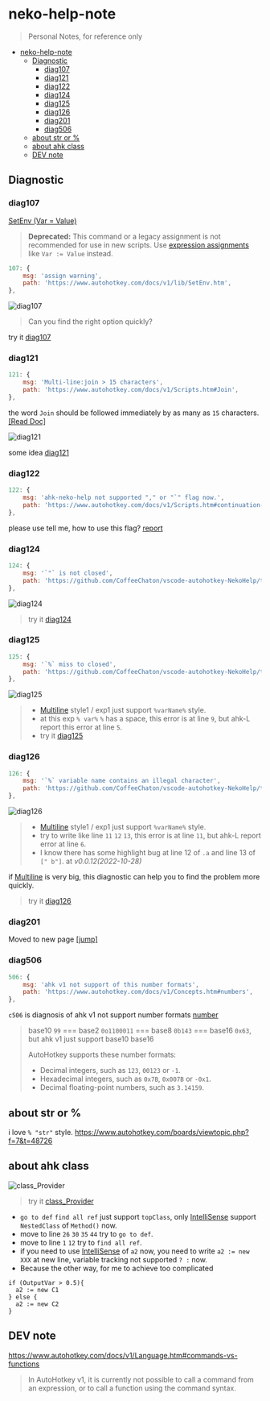 # neko-help-note

> Personal Notes, for reference only

- [neko-help-note](#neko-help-note)
  - [Diagnostic](#diagnostic)
    - [diag107](#diag107)
    - [diag121](#diag121)
    - [diag122](#diag122)
    - [diag124](#diag124)
    - [diag125](#diag125)
    - [diag126](#diag126)
    - [diag201](#diag201)
    - [diag506](#diag506)
  - [about str or %](#about-str-or-)
  - [about ahk class](#about-ahk-class)
  - [DEV note](#dev-note)

## Diagnostic

### diag107

[SetEnv (Var = Value)](https://www.autohotkey.com/docs/v1/lib/SetEnv.htm)

> **Deprecated:** This command or a legacy assignment is not recommended for use in new scripts. Use [expression assignments](https://www.autohotkey.com/docs/v1/lib/SetExpression.htm) like `Var := Value` instead.

```js
107: {
    msg: 'assign warning',
    path: 'https://www.autohotkey.com/docs/v1/lib/SetEnv.htm',
},
```

![diag107](./img/diag107.png)

> Can you find the right option quickly?

try it [diag107](./ahk/diag107.ahk)

### diag121

```js
121: {
    msg: 'Multi-line:join > 15 characters',
    path: 'https://www.autohotkey.com/docs/v1/Scripts.htm#Join',
},
```

the word `Join` should be followed immediately by as many as `15` characters.[[Read Doc]](https://www.autohotkey.com/docs/v1/Scripts.htm#Join)

![diag121](./img/diag121.png)

some idea [diag121](./ahk/diag121.ahk)

### diag122

```js
122: {
    msg: 'ahk-neko-help not supported "," or "`" flag now.',
    path: 'https://www.autohotkey.com/docs/v1/Scripts.htm#continuation-section',
},
```

please use tell me, how to use this flag? [report](https://github.com/CoffeeChaton/vscode-autohotkey-NekoHelp/issues)

### diag124

```js
124: {
    msg: '`"` is not closed',
    path: 'https://github.com/CoffeeChaton/vscode-autohotkey-NekoHelp/tree/main/note#diag124',
},
```

![diag124](./img/diag124.png)

> try it [diag124](./ahk/diag124.ahk)

### diag125

```js
125: {
    msg: '`%` miss to closed',
    path: 'https://github.com/CoffeeChaton/vscode-autohotkey-NekoHelp/tree/main/note#diag125',
},
```

![diag125](./img/diag125.png)

> - [Multiline](https://www.autohotkey.com/docs/v1/Scripts.htm#continuation-section) style1 / exp1 just support `%varName%` style.
> - at this exp `% var%` `%` has a space, this error is at line `9`, but ahk-L report this error at line `5`.
> - try it [diag125](./ahk/diag125.ahk)

### diag126

```js
126: {
    msg: '`%` variable name contains an illegal character',
    path: 'https://github.com/CoffeeChaton/vscode-autohotkey-NekoHelp/tree/main/note#diag126',
},
```

![diag126](./img/diag126.png)

> - [Multiline](https://www.autohotkey.com/docs/v1/Scripts.htm#continuation-section) style1 / exp1 just support `%varName%` style.
> - try to write like line `11` `12` `13`, this error is at line `11`, but ahk-L report error at line `6`.
> - I know there has some highlight bug at line 12 of `.a` and line 13 of `[" b"]`. at _v0.0.12(2022-10-28)_

if [Multiline](https://www.autohotkey.com/docs/v1/Scripts.htm#continuation-section) is very big, this diagnostic can help you to find the problem more quickly.

> try it [diag126](./ahk/diag126.ahk)

### diag201

Moved to new page [[jump]](./code201.md)

### diag506

```js
506: {
    msg: 'ahk v1 not support of this number formats',
    path: 'https://www.autohotkey.com/docs/v1/Concepts.htm#numbers',
},
```

`c506` is diagnosis of ahk v1 not support number formats [number](https://www.autohotkey.com/docs/v1/Concepts.htm#numbers)

> base10 `99` === base2 `0o1100011` === base8 `0b143` === base16 `0x63`, but ahk v1 just support base10 base16
>
> AutoHotkey supports these number formats:
>
> - Decimal integers, such as `123`, `00123` or `-1`.
> - Hexadecimal integers, such as `0x7B`, `0x007B` or `-0x1`.
> - Decimal floating-point numbers, such as `3.14159`.

## about str or %

i love `% "str"` style.
<https://www.autohotkey.com/boards/viewtopic.php?f=7&t=48726>

## about ahk class

![class_Provider](./img/class_Provider.png)

> try it [class_Provider](./ahk/class_Provider.ahk)

- `go to def` `find all ref` just support `topClass`, only [IntelliSense](https://github.com/CoffeeChaton/vscode-autohotkey-NekoHelp#4-completion-of-class) support `NestedClass` of `Method()` now.
- move to line `26` `30` `35` `44` try to `go to def`.
- move to line `1` `12` try to `find all ref`.
- if you need to use [IntelliSense](https://github.com/CoffeeChaton/vscode-autohotkey-NekoHelp#4-completion-of-class) of `a2` now, you need to write `a2 := new XXX` at new line, variable tracking not supported `? :` now.
- Because the other way, for me to achieve too complicated

```ahk
if (OutputVar > 0.5){
  a2 := new C1
} else {
  a2 := new C2
}
```

## DEV note

<https://www.autohotkey.com/docs/v1/Language.htm#commands-vs-functions>

> In AutoHotkey v1, it is currently not possible to call a command from an expression, or to call a function using the command syntax.
